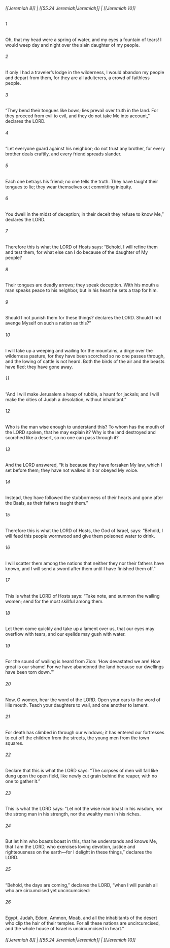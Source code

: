 
###### [[Jeremiah 8]] | [[55.24 Jeremiah|Jeremiah]] | [[Jeremiah 10]]

###### 1
Oh, that my head were a spring of water, and my eyes a fountain of tears! I would weep day and night over the slain daughter of my people.
###### 2
If only I had a traveler’s lodge in the wilderness, I would abandon my people and depart from them, for they are all adulterers, a crowd of faithless people.
###### 3
“They bend their tongues like bows; lies prevail over truth in the land. For they proceed from evil to evil, and they do not take Me into account,” declares the LORD.
###### 4
“Let everyone guard against his neighbor; do not trust any brother, for every brother deals craftily, and every friend spreads slander.
###### 5
Each one betrays his friend; no one tells the truth. They have taught their tongues to lie; they wear themselves out committing iniquity.
###### 6
You dwell in the midst of deception; in their deceit they refuse to know Me,” declares the LORD.
###### 7
Therefore this is what the LORD of Hosts says: “Behold, I will refine them and test them, for what else can I do because of the daughter of My people?
###### 8
Their tongues are deadly arrows; they speak deception. With his mouth a man speaks peace to his neighbor, but in his heart he sets a trap for him.
###### 9
Should I not punish them for these things? declares the LORD. Should I not avenge Myself on such a nation as this?”
###### 10
I will take up a weeping and wailing for the mountains, a dirge over the wilderness pasture, for they have been scorched so no one passes through, and the lowing of cattle is not heard. Both the birds of the air and the beasts have fled; they have gone away.
###### 11
“And I will make Jerusalem a heap of rubble, a haunt for jackals; and I will make the cities of Judah a desolation, without inhabitant.”
###### 12
Who is the man wise enough to understand this? To whom has the mouth of the LORD spoken, that he may explain it? Why is the land destroyed and scorched like a desert, so no one can pass through it?
###### 13
And the LORD answered, “It is because they have forsaken My law, which I set before them; they have not walked in it or obeyed My voice.
###### 14
Instead, they have followed the stubbornness of their hearts and gone after the Baals, as their fathers taught them.”
###### 15
Therefore this is what the LORD of Hosts, the God of Israel, says: “Behold, I will feed this people wormwood and give them poisoned water to drink.
###### 16
I will scatter them among the nations that neither they nor their fathers have known, and I will send a sword after them until I have finished them off.”
###### 17
This is what the LORD of Hosts says: “Take note, and summon the wailing women; send for the most skillful among them.
###### 18
Let them come quickly and take up a lament over us, that our eyes may overflow with tears, and our eyelids may gush with water.
###### 19
For the sound of wailing is heard from Zion: ‘How devastated we are! How great is our shame! For we have abandoned the land because our dwellings have been torn down.’”
###### 20
Now, O women, hear the word of the LORD. Open your ears to the word of His mouth. Teach your daughters to wail, and one another to lament.
###### 21
For death has climbed in through our windows; it has entered our fortresses to cut off the children from the streets, the young men from the town squares.
###### 22
Declare that this is what the LORD says: “The corpses of men will fall like dung upon the open field, like newly cut grain behind the reaper, with no one to gather it.”
###### 23
This is what the LORD says: “Let not the wise man boast in his wisdom, nor the strong man in his strength, nor the wealthy man in his riches.
###### 24
But let him who boasts boast in this, that he understands and knows Me, that I am the LORD, who exercises loving devotion, justice and righteousness on the earth—for I delight in these things,” declares the LORD.
###### 25
“Behold, the days are coming,” declares the LORD, “when I will punish all who are circumcised yet uncircumcised:
###### 26
Egypt, Judah, Edom, Ammon, Moab, and all the inhabitants of the desert who clip the hair of their temples. For all these nations are uncircumcised, and the whole house of Israel is uncircumcised in heart.”

###### [[Jeremiah 8]] | [[55.24 Jeremiah|Jeremiah]] | [[Jeremiah 10]]
